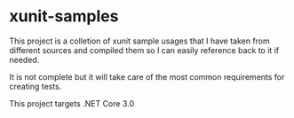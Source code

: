 # xunit-samples

This project is a colletion of xunit sample usages that I have taken from different sources and compiled them so I can easily reference back to it if needed.

It is not complete but it will take care of the most common requirements for creating tests.

This project targets .NET Core 3.0